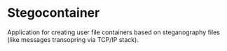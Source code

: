 # Stegocontainer
Application for creating user file containers based on steganography files (like messages transopring via TCP/IP stack).
